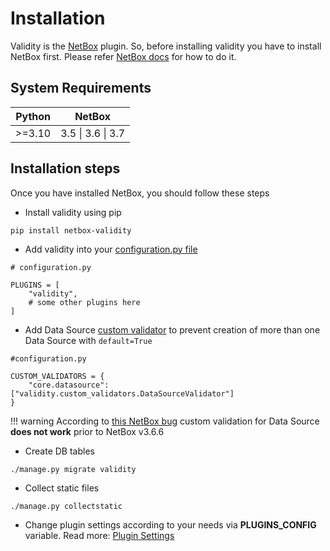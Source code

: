 # Installation


Validity is the [NetBox](https://netbox.dev/) plugin. So, before installing validity you have to install NetBox first. Please refer [NetBox docs](https://docs.netbox.dev/en/stable/installation/) for how to do it.

## System Requirements

| **Python** | **NetBox**      |
|------------|-----------------|
| >=3.10     | 3.5 &#124; 3.6 &#124; 3.7 |

## Installation steps
Once you have installed NetBox, you should follow these steps

* Install validity using pip
```console
pip install netbox-validity
```

* Add validity into your [configuration.py file](https://docs.netbox.dev/en/stable/configuration/)
```
# configuration.py

PLUGINS = [
    "validity",
    # some other plugins here
]
```

* Add Data Source [custom validator](https://docs.netbox.dev/en/stable/customization/custom-validation/) to prevent creation of more than one Data Source with `default=True`
```
#configuration.py

CUSTOM_VALIDATORS = {
    "core.datasource": ["validity.custom_validators.DataSourceValidator"]
}

```
!!! warning
    According to [this NetBox bug](https://github.com/netbox-community/netbox/issues/14349) custom validation for Data Source **does not work** prior to NetBox v3.6.6


* Create DB tables
```console
./manage.py migrate validity
```

* Collect static files
```console
./manage.py collectstatic
```

* Change plugin settings according to your needs via **PLUGINS_CONFIG** variable. Read more: [Plugin Settings](plugin_settings.md)
